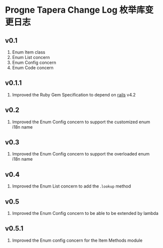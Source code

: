 # Progne Tapera Change Log 枚举库变更日志

## v0.1
1. Enum Item class
2. Enum List concern
3. Enum Config concern
4. Enum Code concern

## v0.1.1
1. Improved the Ruby Gem Specification to depend on [rails](https://github.com/rails/rails) v4.2

## v0.2
1. Improved the Enum Config concern to support the customized enum i18n name

## v0.3
1. Improved the Enum Config concern to support the overloaded enum i18n name

## v0.4
1. Improved the Enum List concern to add the .``lookup`` method

## v0.5
1. Improved the Enum Config concern to be able to be extended by lambda

## v0.5.1
1. Improved the Enum config concern for the Item Methods module
